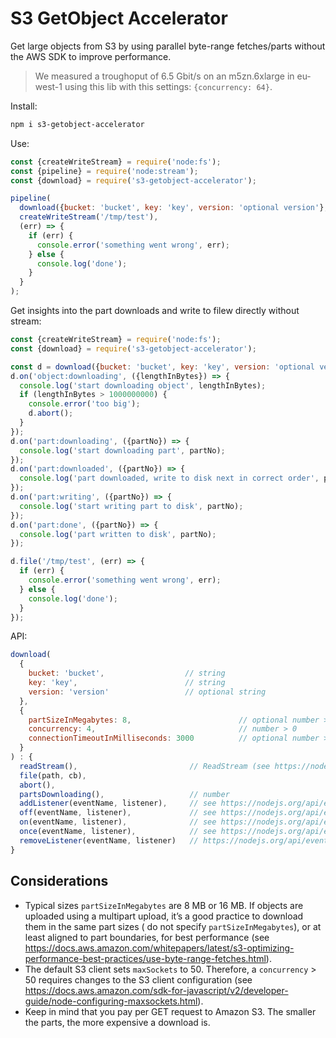 # S3 GetObject Accelerator

Get large objects from S3 by using parallel byte-range fetches/parts without the AWS SDK to improve performance.

> We measured a troughoput of 6.5 Gbit/s on an m5zn.6xlarge in eu-west-1 using this lib with this settings: `{concurrency: 64}`.

Install:

```bash
npm i s3-getobject-accelerator
```

Use:

```js
const {createWriteStream} = require('node:fs');
const {pipeline} = require('node:stream');
const {download} = require('s3-getobject-accelerator');

pipeline(
  download({bucket: 'bucket', key: 'key', version: 'optional version'}, {partSizeInMegabytes: 8, concurrency: 4}).readStream(),
  createWriteStream('/tmp/test'),
  (err) => {
    if (err) {
      console.error('something went wrong', err);
    } else {
      console.log('done');
    }
  }
);
```

Get insights into the part downloads and write to filew directly without stream:

```js
const {createWriteStream} = require('node:fs');
const {download} = require('s3-getobject-accelerator');

const d = download({bucket: 'bucket', key: 'key', version: 'optional version'}, {partSizeInMegabytes: 8, concurrency: 4});
d.on('object:downloading', ({lengthInBytes}) => {
  console.log('start downloading object', lengthInBytes);
  if (lengthInBytes > 1000000000) {
    console.error('too big');
    d.abort();
  }
});
d.on('part:downloading', ({partNo}) => {
  console.log('start downloading part', partNo);
});
d.on('part:downloaded', ({partNo}) => {
  console.log('part downloaded, write to disk next in correct order', partNo);
});
d.on('part:writing', ({partNo}) => {
  console.log('start writing part to disk', partNo);
});
d.on('part:done', ({partNo}) => {
  console.log('part written to disk', partNo);
});

d.file('/tmp/test', (err) => {
  if (err) {
    console.error('something went wrong', err);
  } else {
    console.log('done');
  }
});
```

API:

```js
download(
  {
    bucket: 'bucket',                  // string
    key: 'key',                        // string
    version: 'version'                 // optional string
  },
  {
    partSizeInMegabytes: 8,                        // optional number > 0: if not specified, parts are downloaded as they were uploaded
    concurrency: 4,                                // number > 0
    connectionTimeoutInMilliseconds: 3000          // optional number >= 0: zero means no timeout
  }
) : {
  readStream(),                         // ReadStream (see https://nodejs.org/api/stream.html#class-streamreadable)
  file(path, cb),
  abort(),
  partsDownloading(),                   // number
  addListener(eventName, listener),     // see https://nodejs.org/api/events.html#emitteraddlistenereventname-listener
  off(eventName, listener),             // see https://nodejs.org/api/events.html#emitteroffeventname-listener
  on(eventName, listener),              // see https://nodejs.org/api/events.html#emitteroneventname-listener
  once(eventName, listener),            // see https://nodejs.org/api/events.html#emitteronceeventname-listener
  removeListener(eventName, listener)   // https://nodejs.org/api/events.html#emitterremovelistenereventname-listener
}
```

## Considerations

* Typical sizes `partSizeInMegabytes` are 8 MB or 16 MB. If objects are uploaded using a multipart upload, it’s a good practice to download them in the same part sizes ( do not specify `partSizeInMegabytes`), or at least aligned to part boundaries, for best performance (see https://docs.aws.amazon.com/whitepapers/latest/s3-optimizing-performance-best-practices/use-byte-range-fetches.html).
* The default S3 client sets `maxSockets` to 50. Therefore, a `concurrency` > 50 requires changes to the S3 client configuration (see https://docs.aws.amazon.com/sdk-for-javascript/v2/developer-guide/node-configuring-maxsockets.html).
* Keep in mind that you pay per GET request to Amazon S3. The smaller the parts, the more expensive a download is.
